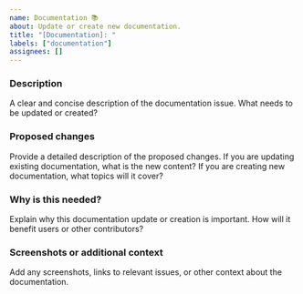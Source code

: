 ```yaml
---
name: Documentation 📚
about: Update or create new documentation.
title: "[Documentation]: "
labels: ["documentation"]
assignees: []
---
```


### Description

A clear and concise description of the documentation issue. What needs to be updated or created?

### Proposed changes

Provide a detailed description of the proposed changes. If you are updating existing documentation, what is the new content? If you are creating new documentation, what topics will it cover?

### Why is this needed?

Explain why this documentation update or creation is important. How will it benefit users or other contributors?

### Screenshots or additional context

Add any screenshots, links to relevant issues, or other context about the documentation.


